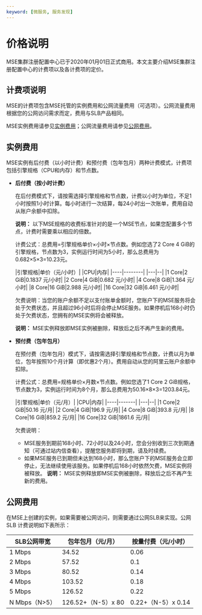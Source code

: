 ```yaml
---
keyword: [微服务, 服务发现]
---
```


# 价格说明

MSE集群注册配置中心已于2020年01月01日正式商用。本文主要介绍MSE集群注册配置中心的计费项以及各计费项的定价。

## 计费项说明

MSE的计费项包含MSE托管的实例费用和公网流量费用（可选项）。公网流量费用根据您的公网访问需求而定，费用与SLB产品相同。

MSE实例费用请参见[实例费用](#section_z0v_ikw_mq2)；公网流量费用请参见[公网费用](#section_0ls_zbc_v2c)。

## 实例费用

MSE实例有后付费（以小时计费）和预付费（包年包月）两种计费模式，计费项包括引擎规格（CPU和内存）和节点数。

-   **后付费（按小时计费）**

    在后付费模式下，请按需选择引擎规格和节点数，计费以小时为单位，不足1小时按照1小时计算。每小时进行一次结算，每24小时出一次账单，费用自动从账户余额中扣除。

    **说明：** 以下MSE规格的收费标准针对的是一个MSE节点，如果您配置多个节点，计费时需要乘以相应的倍数。

    计费公式：总费用=引擎规格单价×小时×节点数。例如您选了2 Core 4 GiB的引擎规格，节点数为3，实例运行时间为5小时，那么总费用为0.682×5×3=10.23元。

    |引擎规格|单价（元/小时）|
|CPU|内存|
    |----|--------|
    |---|--|
    |1 Core|2 GiB|0.1837 元/小时|
    |2 Core|4 GiB|0.682 元/小时|
    |4 Core|8 GiB|1.364 元/小时|
    |8 Core|16 GiB|2.988 元/小时|
    |16 Core|32 GiB|6.461 元/小时|

    欠费说明：当您的账户余额不足以支付账单金额时，您账户下的MSE服务将会处于欠费状态，并且超过96小时后将会停止MSE服务。如果停机后168小时仍处于欠费状态，您拥有的MSE实例将会被释放。

    **说明：** MSE实例释放即MSE实例被删除，释放后之后不再产生新的费用。

-   **预付费（包年包月）**

    在预付费（包年包月）模式下，请按需选择引擎规格和节点数，计费以月为单位，包年按照10个月计算（即优惠2个月）。费用自动从您的阿里云账户余额中扣除。

    计费公式：总费用=规格单价×月数×节点数。例如您选了1 Core 2 GiB规格，节点数为3，实例运行时间为8个月，那么总费用为50.16×8×3=1203.84元。

    |引擎规格|单价（元/月）|
|CPU|内存|
    |----|-------|
    |---|--|
    |1 Core|2 GiB|50.16 元/月|
    |2 Core|4 GiB|196.9 元/月|
    |4 Core|8 GiB|393.8 元/月|
    |8 Core|16 GiB|859.2 元/月|
    |16 Core|32 GiB|1861.6 元/月|

    欠费说明：

    -   MSE服务到期前168小时、72小时以及24小时，您会分别收到三次到期通知（可通过站内信查看），提醒您服务即将到期，请及时续费。
    -   如果MSE服务已到期但未达到168小时，那么您账户下的MSE服务会立即停止，无法继续使用该服务。如果停机后168小时依然欠费，MSE实例将被释放。
    **说明：** MSE实例释放即MSE实例被删除，释放后之后不再产生新的费用。


## 公网费用

在MSE上创建的实例，如果需要被公网访问，则需要通过公网SLB来实现。公网 SLB 计费说明如下表所示：

|SLB公网带宽|包年包月（元/月）|按量付费（元/小时）|
|-------|---------|----------|
|1 Mbps|34.52|0.06|
|2 Mbps|57.52|0.1|
|3 Mbps|80.52|0.14|
|4 Mbps|103.52|0.18|
|5 Mbps|126.52|0.22|
|N Mbps（N\>5）|126.52+（N-5）x 80|0.22+（N-5）x 0.14|

